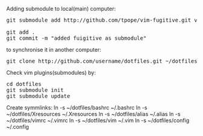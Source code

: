 
Adding submodule to local(main) computer: 
<pre>
git submodule add http://github.com/tpope/vim-fugitive.git vim/bundle/vim-fugitive

git add .
git commit -m "added fuigitive as submodule"
</pre>



to synchronise it in another computer:
<pre>
git clone http://github.com/username/dotfiles.git ~/dotfiles
</pre>

Check vim plugins(submodules) by:
<pre>
cd dotfiles
git submodule init
git submodule update
</pre>

Create symmlinks:
ln -s ~/dotfiles/bashrc ~/.bashrc
ln -s ~/dotfiles/Xresources ~/.Xresources
ln -s ~/dotfiles/alias ~/.alias
ln -s ~/dotfiles/vimrc ~/.vimrc
ln -s ~/dotfiles/vim ~/.vim
ln -s ~/dotfiles/config ~/.config

